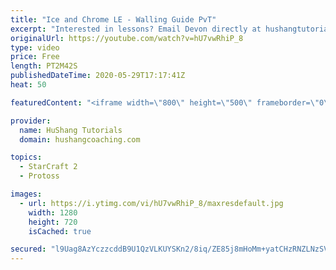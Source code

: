 ```yaml
---
title: "Ice and Chrome LE - Walling Guide PvT"
excerpt: "Interested in lessons? Email Devon directly at hushangtutorials@outlook.com ------------------------------------------------------------------------------------------------------- Want to support HuShang Tutorials directly? Patreon is a website where you can contribute a monthly donation that will help"
originalUrl: https://youtube.com/watch?v=hU7vwRhiP_8
type: video
price: Free
length: PT2M42S
publishedDateTime: 2020-05-29T17:17:41Z
heat: 50

featuredContent: "<iframe width=\"800\" height=\"500\" frameborder=\"0\" src=\"https://www.youtube.com/embed/hU7vwRhiP_8\" allow=\"accelerometer; autoplay; encrypted-media; gyroscope; picture-in-picture\" allowfullscreen></iframe>"

provider:
  name: HuShang Tutorials
  domain: hushangcoaching.com

topics:
  - StarCraft 2
  - Protoss

images:
  - url: https://i.ytimg.com/vi/hU7vwRhiP_8/maxresdefault.jpg
    width: 1280
    height: 720
    isCached: true

secured: "l9Uag8AzYczzcddB9U1QzVLKUYSKn2/8iq/ZE85j8mHoMm+yatCHzRNZLNzSV4fNVRYAnxPNQYmNCubwvIXZ8p8G/cm/4dDJGRzD2GY+ey1R5V1Jq10tMhHbxi9VOQ35KCx+qQDj8eHlmUz6o4PjQ8KJQTOKvEKVlNuhMNKBC0ibOhSOacZwYFc/b9j+9mY+vjMOrEoOzeW97g/n51uQz28mUE0CpIgCrc+6k904xhBgrq1GVt36/ETgHScyPMZmsPAFi6Dtx08R9MzR29wG1gb+jZfiUbgJ2uThEr/LF6Lz4UyINXJrYebynY/PAjyoSdURP2szCInxxbQbxWbEIX66ZF4SrthHn21oBma7X5J/YMlJ6t1EY5ezB1UDjXjZEoRLF6ELk20ndJu8zaE/FvQ2G1+N4rhaClhu3nnLRiA=;WCBunI4L2BLH8hOa22R7Mw=="
---
```


